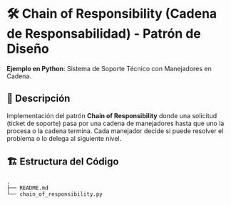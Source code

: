 # 🛠 Chain of Responsibility (Cadena de Responsabilidad) - Patrón de Diseño

**Ejemplo en Python**: Sistema de Soporte Técnico con Manejadores en Cadena.

## 📌 Descripción
Implementación del patrón **Chain of Responsibility** donde una solicitud (ticket de soporte) pasa por una cadena de manejadores hasta que uno la procesa o la cadena termina. Cada manejador decide si puede resolver el problema o lo delega al siguiente nivel.

## 🏗 Estructura del Código
```plaintext
.
├── README.md
└── chain_of_responsibility.py
